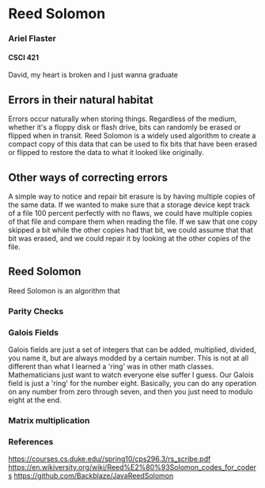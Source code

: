 # Reed Solomon
### Ariel Flaster 
#### CSCI 421
David, my heart is broken and I just wanna graduate

## Errors in their natural habitat

Errors occur naturally when storing things. Regardless of the medium, whether it's a floppy disk or flash drive, bits can randomly be erased or 
flipped when in transit. Reed Solomon is a widely used algorithm to create a compact copy of this data that can be used to fix bits that have 
been erased or flipped to restore the data to what it looked like originally.


## Other ways of correcting errors

A simple way to notice and repair bit erasure is by having multiple copies of the same data. If we wanted to make sure that a storage device kept 
track of a file 100 percent perfectly with no flaws, we could have multiple copies of that file and compare them when reading the file. If we saw 
that one copy skipped a bit while the other copies had that bit, we could assume that that bit was erased, and we could repair it by looking at the
other copies of the file. 


## Reed Solomon

Reed Solomon is an algorithm that 

### Parity Checks

### Galois Fields

Galois fields are just a set of integers that can be added, multiplied, divided, you name it, but are always modded by a certain number. This is not
at all different than what I learned a 'ring' was in other math classes. Mathematicians just want to watch everyone else suffer I guess. Our Galois
field is just a 'ring' for the number eight. Basically, you can do any operation on any number from zero through seven, and then you just need to 
modulo eight at the end.

### Matrix multiplication



### References
https://courses.cs.duke.edu//spring10/cps296.3/rs_scribe.pdf
https://en.wikiversity.org/wiki/Reed%E2%80%93Solomon_codes_for_coders
https://github.com/Backblaze/JavaReedSolomon


